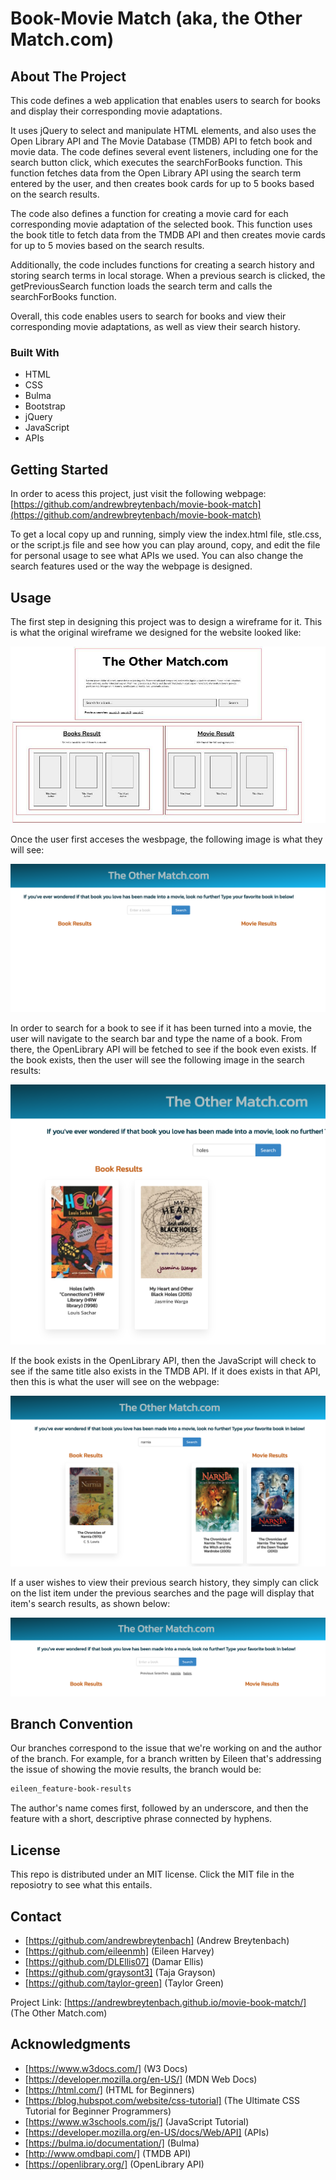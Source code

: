 # Book-Movie Match (aka, the Other Match.com)

## About The Project

This code defines a web application that enables users to search for books and display their corresponding movie adaptations.

It uses jQuery to select and manipulate HTML elements, and also uses the Open Library API and The Movie Database (TMDB) API to fetch book and movie data. The code defines several event listeners, including one for the search button click, which executes the searchForBooks function. This function fetches data from the Open Library API using the search term entered by the user, and then creates book cards for up to 5 books based on the search results.

The code also defines a function for creating a movie card for each corresponding movie adaptation of the selected book. This function uses the book title to fetch data from the TMDB API and then creates movie cards for up to 5 movies based on the search results.

Additionally, the code includes functions for creating a search history and storing search terms in local storage. When a previous search is clicked, the getPreviousSearch function loads the search term and calls the searchForBooks function.

Overall, this code enables users to search for books and view their corresponding movie adaptations, as well as view their search history.

### Built With

* HTML 
* CSS
* Bulma
* Bootstrap
* jQuery
* JavaScript
* APIs


## Getting Started

In order to acess this project, just visit the following webpage: [https://github.com/andrewbreytenbach/movie-book-match](https://github.com/andrewbreytenbach/movie-book-match)

To get a local copy up and running, simply view the index.html file, stle.css, or the script.js file and see how you can play around, copy, and edit the file for personal usage to see what APIs we used. You can also change the search features used or the way the webpage is designed.

## Usage

The first step in designing this project was to design a wireframe for it. This is what the original wireframe we designed for the website looked like:

![Wireframe](/assets/images/wireframe.jpg "Wireframe")

Once the user first acceses the wesbpage, the following image is what they will see: 

![Start Page](/assets/images/start-page.png "Start Page")

In order to search for a book to see if it has been turned into a movie, the user will navigate to the search bar and type the name of a book. From there, the OpenLibrary API will be fetched to see if the book even exists. If the book exists, then the user will see the following image in the search results:

![Book Search](/assets/images/book-search.png "Book Search")

If the book exists in the OpenLibrary API, then the JavaScript will check to see if the same title also exists in the TMDB API. If it does exists in that API, then this is what the user will see on the webpage:

![Movie Results](/assets/images/movie.png "Movie Results")

If a user wishes to view their previous search history, they simply can click on the list item under the previous searches and the page will display that item's search results, as shown below:

![Previous Searches](/assets/images/search-history.png "Previous Searches")

## Branch Convention

Our branches correspond to the issue that we're working on and the author of the branch. For example, for a branch written by Eileen that's addressing the issue of showing the movie results, the branch would be:

```md
eileen_feature-book-results
```

The author's name comes first, followed by an underscore, and then the feature with a short, descriptive phrase connected by hyphens.
 
## License

This repo is distributed under an MIT license. Click the MIT file in the reposiotry to see what this entails.  

## Contact

* [https://github.com/andrewbreytenbach] (Andrew Breytenbach) 
* [https://github.com/eileenmh] (Eileen Harvey)
* [https://github.com/DLEllis07] (Damar Ellis)
* [https://github.com/graysont3] (Taja Grayson)
* [https://github.com/taylor-green] (Taylor Green)

Project Link: [https://andrewbreytenbach.github.io/movie-book-match/] (The Other Match.com)

## Acknowledgments

* [https://www.w3docs.com/] (W3 Docs)
* [https://developer.mozilla.org/en-US/] (MDN Web Docs)
* [https://html.com/] (HTML for Beginners)
* [https://blog.hubspot.com/website/css-tutorial] (The Ultimate CSS Tutorial for Beginner Programmers)
* [https://www.w3schools.com/js/] (JavaScript Tutorial)
* [https://developer.mozilla.org/en-US/docs/Web/API] (APIs)
* [https://bulma.io/documentation/] (Bulma)
* [http://www.omdbapi.com/] (TMDB API)
* [https://openlibrary.org/] (OpenLibrary API)
